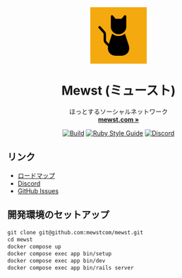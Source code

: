 <div align="center">
  <img align="center" width="128" src="public/icon-192.png">

  <h1 align="center">
    <b>Mewst (ミュースト)</b>
  </h1>

  <p align="center">
    ほっとするソーシャルネットワーク
    <br>
    <a href="https://mewst.com/" rel="nofollow" target="_blank">
      <strong>mewst.com »</strong>
    </a>
  </p>

  [![Build](https://github.com/mewstcom/mewst/actions/workflows/lint-and-test.yml/badge.svg)](https://github.com/mewstcom/mewst/actions/workflows/lint-and-test.yml)
  [![Ruby Style Guide](https://img.shields.io/badge/code_style-standard-brightgreen.svg)](https://github.com/testdouble/standard)
  [![Discord](https://img.shields.io/discord/1044830617860317184?label=Discord&color=5865F2)](https://discord.gg/tNwVpJ4Jfk)
</div>

## リンク

- [ロードマップ](https://github.com/orgs/mewstcom/projects/1)
- [Discord](https://discord.gg/tNwVpJ4Jfk)
- [GitHub Issues](https://github.com/mewstcom/mewst/issues)

## 開発環境のセットアップ

```
git clone git@github.com:mewstcom/mewst.git
cd mewst
docker compose up
docker compose exec app bin/setup
docker compose exec app bin/dev
docker compose exec app bin/rails server
```
